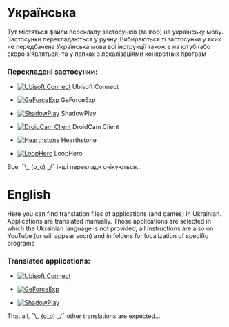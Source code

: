 # Українська
Тут містяться файли перекладу застосунків (та ігор) на українську мову.
Застосунки перекладаються у ручну. Вибираються ті застосунки у яких не передбачена Українська мова всі інструкції також є на ютубі(або скоро з'являться) та у папках з локалізаціями конкретних програм

### Перекладені застосунки:<br/>
* [![Ubisoft Connect](https://img.shields.io/badge/-Ubisoft_Connect-090909?style=for-the-badge&logo=Ubisoft)](https://github.com/Bigidan/LocalizationFileIntoUA/tree/main/LocFiles/UbisoftConnect) Ubisoft Connect<br/>

* [![GeForceExp](https://img.shields.io/badge/-GeForce_Experience-090909?style=for-the-badge&logo=NVIDIA)](https://github.com/Bigidan/LocalizationFileIntoUA/tree/main/LocFiles/NvidiaGeForceExp) GeForceExp<br/>

* [![ShadowPlay](https://img.shields.io/badge/-ShadowPlay-090909?style=for-the-badge&logo=NVIDIA)](https://github.com/Bigidan/LocalizationFileIntoUA/tree/main/LocFiles/ShadowPlay) ShadowPlay<br/>

* [![DroidCam Client](https://img.shields.io/badge/-DroidCam_Client-090909?style=for-the-badge&logo=Android)](https://github.com/Bigidan/LocalizationFileIntoUA/tree/main/LocFiles/DroidCam) DroidCam Client<br/>

* [![Hearthstone](https://img.shields.io/badge/-Hearthstone-090909?style=for-the-badge&logo=Battle.net)](https://github.com/Bigidan/LocalizationFileIntoUA/tree/main/LocFiles/Hearthstone) Hearthstone<br/>

* [![LoopHero](https://img.shields.io/badge/-💀⚔_Loop_Hero-090909?style=for-the-badge)](https://github.com/Bigidan/LocalizationFileIntoUA/tree/main/LocFiles/LoopHero) LoopHero<br/>

Все, ¯\\_ (o_o) _/¯ інші переклади очікуються...











# English<br/>
Here you can find translation files of applications (and games) in Ukrainian.
Applications are translated manually. Those applications are selected in which the Ukrainian language is not provided, all instructions are also on YouTube (or will appear soon) and in folders for localization of specific programs

### Translated applications:<br/>
* [![Ubisoft Connect](https://img.shields.io/badge/-UbisoftConnect-090909?style=for-the-badge&logo=Ubisoft)](https://github.com/Bigidan/LocalizationFileIntoUA/tree/main/LocFiles/UbisoftConnect)<br/>

* [![GeForceExp](https://img.shields.io/badge/-GeForce_Experience-090909?style=for-the-badge&logo=NVIDIA)](https://github.com/Bigidan/LocalizationFileIntoUA/tree/main/LocFiles/NvidiaGeForceExp)<br/>

* [![ShadowPlay](https://img.shields.io/badge/-ShadowPlay-090909?style=for-the-badge&logo=NVIDIA)](https://github.com/Bigidan/LocalizationFileIntoUA/tree/main/LocFiles/ShadowPlay)<br/>


That all, ¯\\_ (o_o) _/¯ other translations are expected...
